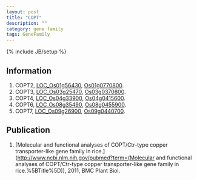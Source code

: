 ```yaml
---
layout: post
title: "COPT"
description: ""
category: gene family
tags: GeneFamily
---
```

{% include JB/setup %}

## Information
1. COPT2, [LOC_Os01g56430](http://rice.plantbiology.msu.edu/cgi-bin/ORF_infopage.cgi?orf=LOC_Os01g56430), [Os01g0770800](http://rapdb.dna.affrc.go.jp/viewer/gbrowse_details/irgsp1?name=Os01g0770800).
2. COPT3, [LOC_Os03g25470](http://rice.plantbiology.msu.edu/cgi-bin/ORF_infopage.cgi?orf=LOC_Os03g25470), [Os03g0370800](http://rapdb.dna.affrc.go.jp/viewer/gbrowse_details/irgsp1?name=Os03g0370800).
3. COPT4, [LOC_Os04g33900](http://rice.plantbiology.msu.edu/cgi-bin/ORF_infopage.cgi?orf=LOC_Os04g33900), [Os04g0415600](http://rapdb.dna.affrc.go.jp/viewer/gbrowse_details/irgsp1?name=Os04g0415600).
4. COPT6, [LOC_Os08g35490](http://rice.plantbiology.msu.edu/cgi-bin/ORF_infopage.cgi?orf=LOC_Os08g35490), [Os08g0455900](http://rapdb.dna.affrc.go.jp/viewer/gbrowse_details/irgsp1?name=Os08g0455900).
5. COPT7, [LOC_Os09g26900](http://rice.plantbiology.msu.edu/cgi-bin/ORF_infopage.cgi?orf=LOC_Os09g26900), [Os09g0440700](http://rapdb.dna.affrc.go.jp/viewer/gbrowse_details/irgsp1?name=Os09g0440700).

## Publication
1. [Molecular and functional analyses of COPT/Ctr-type copper transporter-like gene family in rice.](http://www.ncbi.nlm.nih.gov/pubmed?term=(Molecular and functional analyses of COPT/Ctr-type copper transporter-like gene family in rice.%5BTitle%5D)), 2011, BMC Plant Biol.


